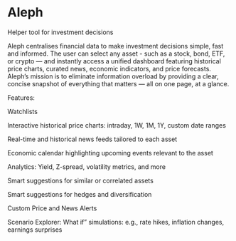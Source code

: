 # Aleph
Helper tool for investment decisions

Aleph centralises financial data to make investment decisions simple, fast and informed. The user can select any asset - such as a stock, bond, ETF, or crypto — and instantly access a unified dashboard featuring historical price charts, curated news, economic indicators, and price forecasts. Aleph’s mission is to eliminate information overload by providing a clear, concise snapshot of everything that matters — all on one page, at a glance.

Features:

Watchlists

Interactive historical price charts: intraday, 1W, 1M, 1Y, custom date ranges

Real-time and historical news feeds tailored to each asset

Economic calendar highlighting upcoming events relevant to the asset

Analytics: Yield, Z-spread, volatility metrics, and more

Smart suggestions for similar or correlated assets

Smart suggestions for hedges and diversification

Custom Price and News Alerts

Scenario Explorer: What if” simulations: e.g., rate hikes, inflation changes, earnings surprises
